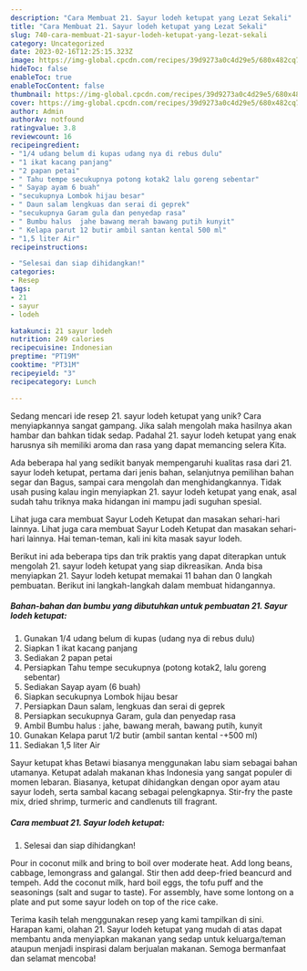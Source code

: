 ```yaml
---
description: "Cara Membuat 21. Sayur lodeh ketupat yang Lezat Sekali"
title: "Cara Membuat 21. Sayur lodeh ketupat yang Lezat Sekali"
slug: 740-cara-membuat-21-sayur-lodeh-ketupat-yang-lezat-sekali
category: Uncategorized
date: 2023-02-16T12:25:15.323Z
image: https://img-global.cpcdn.com/recipes/39d9273a0c4d29e5/680x482cq70/21-sayur-lodeh-ketupat-foto-resep-utama.jpg
hideToc: false
enableToc: true
enableTocContent: false
thumbnail: https://img-global.cpcdn.com/recipes/39d9273a0c4d29e5/680x482cq70/21-sayur-lodeh-ketupat-foto-resep-utama.jpg
cover: https://img-global.cpcdn.com/recipes/39d9273a0c4d29e5/680x482cq70/21-sayur-lodeh-ketupat-foto-resep-utama.jpg
author: Admin
authorAv: notfound
ratingvalue: 3.8
reviewcount: 16
recipeingredient:
- "1/4 udang belum di kupas udang nya di rebus dulu"
- "1 ikat kacang panjang"
- "2 papan petai"
- " Tahu tempe secukupnya potong kotak2 lalu goreng sebentar"
- " Sayap ayam 6 buah"
- "secukupnya Lombok hijau besar"
- " Daun salam lengkuas dan serai di geprek"
- "secukupnya Garam gula dan penyedap rasa"
- " Bumbu halus  jahe bawang merah bawang putih kunyit"
- " Kelapa parut 12 butir ambil santan kental 500 ml"
- "1,5 liter Air"
recipeinstructions:

- "Selesai dan siap dihidangkan!"
categories:
- Resep
tags:
- 21
- sayur
- lodeh

katakunci: 21 sayur lodeh 
nutrition: 249 calories
recipecuisine: Indonesian
preptime: "PT19M"
cooktime: "PT31M"
recipeyield: "3"
recipecategory: Lunch

---
```





Sedang mencari ide resep 21. sayur lodeh ketupat yang unik? Cara menyiapkannya sangat gampang. Jika salah mengolah maka hasilnya akan hambar dan bahkan tidak sedap. Padahal 21. sayur lodeh ketupat yang enak harusnya sih memiliki aroma dan rasa yang dapat memancing selera Kita.





Ada beberapa hal yang sedikit banyak mempengaruhi kualitas rasa dari 21. sayur lodeh ketupat, pertama dari jenis bahan, selanjutnya pemilihan bahan segar dan Bagus, sampai cara mengolah dan menghidangkannya. Tidak usah pusing kalau ingin menyiapkan 21. sayur lodeh ketupat yang enak,      asal sudah tahu triknya maka hidangan ini mampu jadi suguhan spesial.














Lihat juga cara membuat Sayur Lodeh Ketupat dan masakan sehari-hari lainnya. Lihat juga cara membuat Sayur Lodeh Ketupat dan masakan sehari-hari lainnya. Hai teman-teman, kali ini kita masak sayur lodeh.






Berikut ini ada beberapa tips dan trik praktis yang dapat diterapkan untuk mengolah 21. sayur lodeh ketupat yang siap dikreasikan. Anda bisa menyiapkan 21. Sayur lodeh ketupat memakai 11 bahan dan 0 langkah pembuatan. Berikut ini langkah-langkah dalam membuat hidangannya.

<!--inarticleads1-->

##### Bahan-bahan dan bumbu yang dibutuhkan untuk pembuatan 21. Sayur lodeh ketupat:

1. Gunakan 1/4 udang belum di kupas (udang nya di rebus dulu)
1. Siapkan 1 ikat kacang panjang
1. Sediakan 2 papan petai
1. Persiapkan  Tahu tempe secukupnya (potong kotak2, lalu goreng sebentar)
1. Sediakan  Sayap ayam (6 buah)
1. Siapkan secukupnya Lombok hijau besar
1. Persiapkan  Daun salam, lengkuas dan serai di geprek
1. Persiapkan secukupnya Garam, gula dan penyedap rasa
1. Ambil  Bumbu halus : jahe, bawang merah, bawang putih, kunyit
1. Gunakan  Kelapa parut 1/2 butir (ambil santan kental -+500 ml)
1. Sediakan 1,5 liter Air


Sayur ketupat khas Betawi biasanya menggunakan labu siam sebagai bahan utamanya. Ketupat adalah makanan khas Indonesia yang sangat populer di momen lebaran. Biasanya, ketupat dihidangkan dengan opor ayam atau sayur lodeh, serta sambal kacang sebagai pelengkapnya. Stir-fry the paste mix, dried shrimp, turmeric and candlenuts till fragrant. 

<!--inarticleads2-->

##### Cara membuat 21. Sayur lodeh ketupat:


1. Selesai dan siap dihidangkan!

Pour in coconut milk and bring to boil over moderate heat. Add long beans, cabbage, lemongrass and galangal. Stir then add deep-fried beancurd and tempeh. Add the coconut milk, hard boil eggs, the tofu puff and the seasonings (salt and sugar to taste). For assembly, have some lontong on a plate and put some sayur lodeh on top of the rice cake. 

Terima kasih telah menggunakan resep yang kami tampilkan di sini. Harapan kami, olahan 21. Sayur lodeh ketupat yang mudah di atas dapat membantu anda menyiapkan makanan yang sedap untuk keluarga/teman ataupun menjadi inspirasi dalam berjualan makanan. Semoga bermanfaat dan selamat mencoba!
